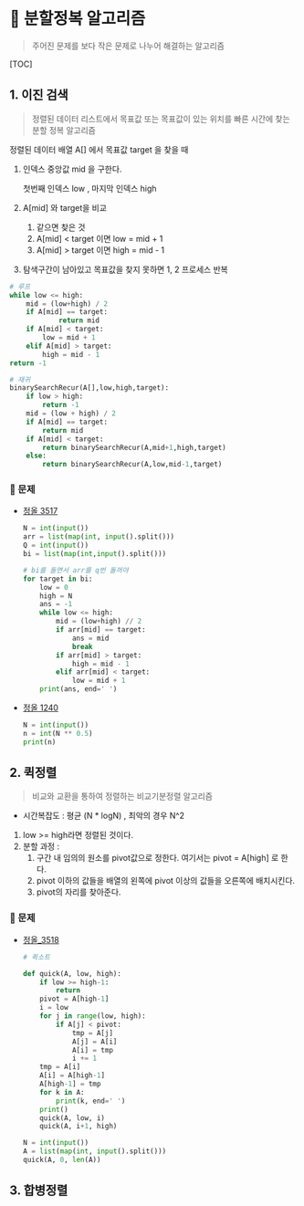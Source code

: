 # :book: 분할정복 알고리즘

> 주어진 문제를 보다 작은 문제로 나누어 해결하는 알고리즘

[TOC]

## 1. 이진 검색

> 정렬된 데이터 리스트에서 목표값 또는 목표값이 있는 위치를 빠른 시간에 찾는 분할 정복 알고리즘

정렬된 데이터 배열 A[] 에서 목표값 target 을 찾을 때

1. 인덱스 중앙값 mid 을 구한다.

   첫번째 인덱스 low , 마지막 인덱스 high

2. A[mid] 와 target을 비교

   1. 같으면 찾은 것
   2. A[mid] < target 이면 low = mid + 1
   3. A[mid] > target 이면 high = mid - 1

3. 탐색구간이 남아있고 목표값을 찾지 못하면 1, 2 프로세스 반복



```python
# 루프
while low <= high:
    mid = (low+high) / 2
    if A[mid] == target:
            return mid
    if A[mid] < target:
        low = mid + 1
    elif A[mid] > target:
        high = mid - 1
return -1

# 재귀
binarySearchRecur(A[],low,high,target):
	if low > high:
    	return -1
	mid = (low + high) / 2
	if A[mid] == target:
    	return mid
	if A[mid] < target:
    	return binarySearchRecur(A,mid+1,high,target)
    else:
        return binarySearchRecur(A,low,mid-1,target)
```



### :pencil: 문제

- [정올 3517](http://www.jungol.co.kr/bbs/board.php?bo_table=pbank&wr_id=2857&sca=30)
  
  ```python
  N = int(input())
  arr = list(map(int, input().split()))
  Q = int(input())
  bi = list(map(int,input().split()))
  
  # bi를 돌면서 arr를 q번 돌꺼야
  for target in bi:
      low = 0
      high = N
      ans = -1
      while low <= high:
          mid = (low+high) // 2
          if arr[mid] == target:
              ans = mid
              break
          if arr[mid] > target:
              high = mid - 1
          elif arr[mid] < target:
              low = mid + 1
      print(ans, end=' ')
  ```
  
- [정올 1240](http://www.jungol.co.kr/bbs/board.php?bo_table=pbank&code=1240&sca=3010)

  ```python
  N = int(input())
  n = int(N ** 0.5)
  print(n)
  ```

  

## 2. 퀵정렬

> 비교와 교환을 통하여 정렬하는 비교기분정렬 알고리즘

- 시간복잡도 : 평균 (N * logN) , 최악의 경우 N^2

1. low >= high라면 정렬된 것이다.
2. 분할 과정 : 
   1. 구간 내 임의의 원소를  pivot값으로 정한다. 여기서는 pivot = A[high] 로 한다.
   2. pivot 이하의 값들을 배열의 왼쪽에 pivot 이상의 값들을 오른쪽에 배치시킨다.
   3. pivot의 자리를 찾아준다.

### :pencil: 문제

- [정올_3518](http://www.jungol.co.kr/bbs/board.php?bo_table=pbank&code=3518&sca=3010)

  ```python
  # 퀵소트
  
  def quick(A, low, high):
      if low >= high-1:
          return
      pivot = A[high-1]
      i = low
      for j in range(low, high):
          if A[j] < pivot:
              tmp = A[j]
              A[j] = A[i]
              A[i] = tmp
              i += 1
      tmp = A[i]
      A[i] = A[high-1]
      A[high-1] = tmp
      for k in A:
          print(k, end=' ')
      print()
      quick(A, low, i)
      quick(A, i+1, high)
  
  N = int(input())
  A = list(map(int, input().split()))
  quick(A, 0, len(A))
  ```

  

## 3. 합병정렬





